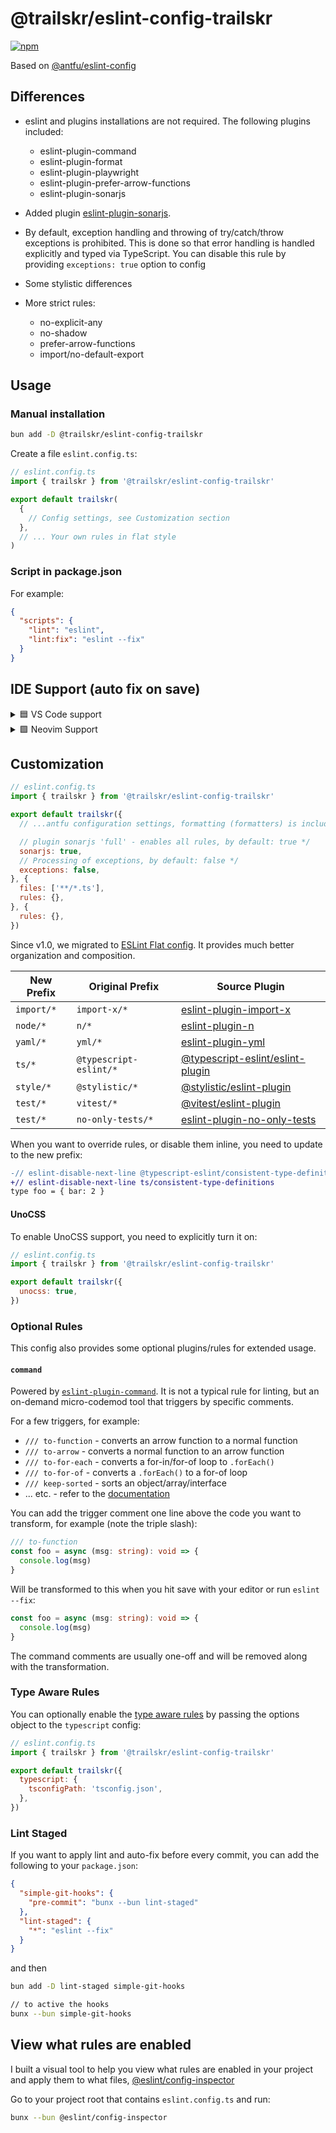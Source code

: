# @trailskr/eslint-config-trailskr

[![npm](https://img.shields.io/npm/v/@trailskr/eslint-config-trailskr?color=444&label=)](https://npmjs.com/package/@trailskr/eslint-config-trailskr)

Based on [@antfu/eslint-config](https://github.com/antfu/eslint-config)

## Differences

- eslint and plugins installations are not required. The following plugins included:

  - eslint-plugin-command
  - eslint-plugin-format
  - eslint-plugin-playwright
  - eslint-plugin-prefer-arrow-functions
  - eslint-plugin-sonarjs

- Added plugin [eslint-plugin-sonarjs](https://github.com/SonarSource/SonarJS/blob/master/packages/jsts/src/rules/README.md).

- By default, exception handling and throwing of try/catch/throw exceptions is prohibited. This is done so that error handling is handled explicitly and typed via TypeScript. You can disable this rule by providing `exceptions: true` option to config

- Some stylistic differences

- More strict rules:
  - no-explicit-any
  - no-shadow
  - prefer-arrow-functions
  - import/no-default-export

## Usage

### Manual installation

```bash
bun add -D @trailskr/eslint-config-trailskr
```

Create a file `eslint.config.ts`:

```js
// eslint.config.ts
import { trailskr } from '@trailskr/eslint-config-trailskr'

export default trailskr(
  {
    // Config settings, see Customization section
  },
  // ... Your own rules in flat style
)
```

### Script in package.json

For example:

```json
{
  "scripts": {
    "lint": "eslint",
    "lint:fix": "eslint --fix"
  }
}
```

## IDE Support (auto fix on save)

<details>
<summary>🟦 VS Code support</summary>

<br>

Install [VS Code ESLint extension](https://marketplace.visualstudio.com/items?itemName=dbaeumer.vscode-eslint)

Add the following settings to your `.vscode/settings.json`:

```jsonc
{
  // disable unnecessary extensions
  "i18n-ally.disabled": true,
  "oxc.enable": true,

  // Disable the default formatter, use eslint instead
  "prettier.enable": false,
  "editor.formatOnSave": false,

  // Auto fix
  "editor.codeActionsOnSave": {
    "source.fixAll.eslint": "explicit",
    "source.organizeImports": "never"
  },

  // Silent the stylistic rules in you IDE, but still auto fix them
  "eslint.rules.customizations": [
    { "rule": "style/*", "severity": "off", "fixable": true },
    { "rule": "format/*", "severity": "off", "fixable": true },
    { "rule": "*-indent", "severity": "off", "fixable": true },
    { "rule": "*-spacing", "severity": "off", "fixable": true },
    { "rule": "*-spaces", "severity": "off", "fixable": true },
    { "rule": "*-order", "severity": "off", "fixable": true },
    { "rule": "*-dangle", "severity": "off", "fixable": true },
    { "rule": "*-newline", "severity": "off", "fixable": true },
    { "rule": "*quotes", "severity": "off", "fixable": true },
    { "rule": "*semi", "severity": "off", "fixable": true }
  ],

  // Enable eslint for all supported languages
  "eslint.validate": [
    "javascript",
    "javascriptreact",
    "typescript",
    "typescriptreact",
    "vue",
    "html",
    "markdown",
    "json",
    "jsonc",
    "yaml",
    "toml",
    "xml",
    "gql",
    "graphql",
    "astro",
    "svelte",
    "css",
    "less",
    "scss",
    "pcss",
    "postcss"
  ],

  // Enable as default formatter for all supported languages
  "[javascript]": { "editor.defaultFormatter": "dbaeumer.vscode-eslint" },
  "[javascriptreact]": { "editor.defaultFormatter": "dbaeumer.vscode-eslint" },
  "[typescript]": { "editor.defaultFormatter": "dbaeumer.vscode-eslint" },
  "[typescriptreact]": { "editor.defaultFormatter": "dbaeumer.vscode-eslint" },
  "[vue]": { "editor.defaultFormatter": "dbaeumer.vscode-eslint" },
  "[html]": { "editor.defaultFormatter": "dbaeumer.vscode-eslint" },
  "[markdown]": { "editor.defaultFormatter": "dbaeumer.vscode-eslint" },
  "[json]": { "editor.defaultFormatter": "dbaeumer.vscode-eslint" },
  "[jsonc]": { "editor.defaultFormatter": "dbaeumer.vscode-eslint" },
  "[yaml]": { "editor.defaultFormatter": "dbaeumer.vscode-eslint" },
  "[toml]": { "editor.defaultFormatter": "dbaeumer.vscode-eslint" },
  "[xml]": { "editor.defaultFormatter": "dbaeumer.vscode-eslint" },
  "[gql]": { "editor.defaultFormatter": "dbaeumer.vscode-eslint" },
  "[graphql]": { "editor.defaultFormatter": "dbaeumer.vscode-eslint" },
  "[astro]": { "editor.defaultFormatter": "dbaeumer.vscode-eslint" },
  "[svelte]": { "editor.defaultFormatter": "dbaeumer.vscode-eslint" },
  "[css]": { "editor.defaultFormatter": "dbaeumer.vscode-eslint" },
  "[less]": { "editor.defaultFormatter": "dbaeumer.vscode-eslint" },
  "[scss]": { "editor.defaultFormatter": "dbaeumer.vscode-eslint" },
  "[pcss]": { "editor.defaultFormatter": "dbaeumer.vscode-eslint" },
  "[postcss]": { "editor.defaultFormatter": "dbaeumer.vscode-eslint" }
}
```

</details>

<details>
<summary>🟩 Neovim Support</summary>

<br>

Update your configuration to use the following:

```lua
local customizations = {
  { rule = 'style/*', severity = 'off', fixable = true },
  { rule = 'format/*', severity = 'off', fixable = true },
  { rule = '*-indent', severity = 'off', fixable = true },
  { rule = '*-spacing', severity = 'off', fixable = true },
  { rule = '*-spaces', severity = 'off', fixable = true },
  { rule = '*-order', severity = 'off', fixable = true },
  { rule = '*-dangle', severity = 'off', fixable = true },
  { rule = '*-newline', severity = 'off', fixable = true },
  { rule = '*quotes', severity = 'off', fixable = true },
  { rule = '*semi', severity = 'off', fixable = true },
}

local lspconfig = require('lspconfig')
-- Enable eslint for all supported languages
lspconfig.eslint.setup(
  {
    filetypes = {
      "javascript",
      "javascriptreact",
      "javascript.jsx",
      "typescript",
      "typescriptreact",
      "typescript.tsx",
      "vue",
      "html",
      "markdown",
      "json",
      "jsonc",
      "yaml",
      "toml",
      "xml",
      "gql",
      "graphql",
      "astro",
      "svelte",
      "css",
      "less",
      "scss",
      "pcss",
      "postcss"
    },
    settings = {
      -- Silent the stylistic rules in you IDE, but still auto fix them
      rulesCustomizations = customizations,
    },
  }
)
```

### Neovim format on save

There's few ways you can achieve format on save in neovim:

- `nvim-lspconfig` has a `EslintFixAll` command predefined, you can create a autocmd to call this command after saving file.

```lua
lspconfig.eslint.setup({
  --- ...
  on_attach = function(client, bufnr)
    vim.api.nvim_create_autocmd("BufWritePre", {
      buffer = bufnr,
      command = "EslintFixAll",
    })
  end,
})
```

- Use [conform.nvim](https://github.com/stevearc/conform.nvim).
- Use [none-ls](https://github.com/nvimtools/none-ls.nvim)
- Use [nvim-lint](https://github.com/mfussenegger/nvim-lint)

</details>

## Customization

```js
// eslint.config.ts
import { trailskr } from '@trailskr/eslint-config-trailskr'

export default trailskr({
  // ...antfu configuration settings, formatting (formatters) is included by default

  // plugin sonarjs 'full' - enables all rules, by default: true */
  sonarjs: true,
  // Processing of exceptions, by default: false */
  exceptions: false,
}, {
  files: ['**/*.ts'],
  rules: {},
}, {
  rules: {},
})
```

Since v1.0, we migrated to [ESLint Flat config](https://eslint.org/docs/latest/use/configure/configuration-files-new). It provides much better organization and composition.

| New Prefix | Original Prefix        | Source Plugin                                                                              |
| ---------- | ---------------------- | ------------------------------------------------------------------------------------------ |
| `import/*` | `import-x/*`           | [eslint-plugin-import-x](https://github.com/un-es/eslint-plugin-import-x)                  |
| `node/*`   | `n/*`                  | [eslint-plugin-n](https://github.com/eslint-community/eslint-plugin-n)                     |
| `yaml/*`   | `yml/*`                | [eslint-plugin-yml](https://github.com/ota-meshi/eslint-plugin-yml)                        |
| `ts/*`     | `@typescript-eslint/*` | [@typescript-eslint/eslint-plugin](https://github.com/typescript-eslint/typescript-eslint) |
| `style/*`  | `@stylistic/*`         | [@stylistic/eslint-plugin](https://github.com/eslint-stylistic/eslint-stylistic)           |
| `test/*`   | `vitest/*`             | [@vitest/eslint-plugin](https://github.com/vitest-dev/eslint-plugin-vitest)                |
| `test/*`   | `no-only-tests/*`      | [eslint-plugin-no-only-tests](https://github.com/levibuzolic/eslint-plugin-no-only-tests)  |

When you want to override rules, or disable them inline, you need to update to the new prefix:

```diff
-// eslint-disable-next-line @typescript-eslint/consistent-type-definitions
+// eslint-disable-next-line ts/consistent-type-definitions
type foo = { bar: 2 }
```

#### UnoCSS

To enable UnoCSS support, you need to explicitly turn it on:

```js
// eslint.config.ts
import { trailskr } from '@trailskr/eslint-config-trailskr'

export default trailskr({
  unocss: true,
})
```

### Optional Rules

This config also provides some optional plugins/rules for extended usage.

#### `command`

Powered by [`eslint-plugin-command`](https://github.com/antfu/eslint-plugin-command). It is not a typical rule for linting, but an on-demand micro-codemod tool that triggers by specific comments.

For a few triggers, for example:

- `/// to-function` - converts an arrow function to a normal function
- `/// to-arrow` - converts a normal function to an arrow function
- `/// to-for-each` - converts a for-in/for-of loop to `.forEach()`
- `/// to-for-of` - converts a `.forEach()` to a for-of loop
- `/// keep-sorted` - sorts an object/array/interface
- ... etc. - refer to the [documentation](https://github.com/antfu/eslint-plugin-command#built-in-commands)

You can add the trigger comment one line above the code you want to transform, for example (note the triple slash):

<!-- eslint-skip -->

```ts
/// to-function
const foo = async (msg: string): void => {
  console.log(msg)
}
```

Will be transformed to this when you hit save with your editor or run `eslint --fix`:

```ts
const foo = async (msg: string): void => {
  console.log(msg)
}
```

The command comments are usually one-off and will be removed along with the transformation.

### Type Aware Rules

You can optionally enable the [type aware rules](https://typescript-eslint.io/linting/typed-linting/) by passing the options object to the `typescript` config:

```js
// eslint.config.ts
import { trailskr } from '@trailskr/eslint-config-trailskr'

export default trailskr({
  typescript: {
    tsconfigPath: 'tsconfig.json',
  },
})
```

### Lint Staged

If you want to apply lint and auto-fix before every commit, you can add the following to your `package.json`:

```json
{
  "simple-git-hooks": {
    "pre-commit": "bunx --bun lint-staged"
  },
  "lint-staged": {
    "*": "eslint --fix"
  }
}
```

and then

```bash
bun add -D lint-staged simple-git-hooks

// to active the hooks
bunx --bun simple-git-hooks
```

## View what rules are enabled

I built a visual tool to help you view what rules are enabled in your project and apply them to what files, [@eslint/config-inspector](https://github.com/eslint/config-inspector)

Go to your project root that contains `eslint.config.ts` and run:

```bash
bunx --bun @eslint/config-inspector
```

